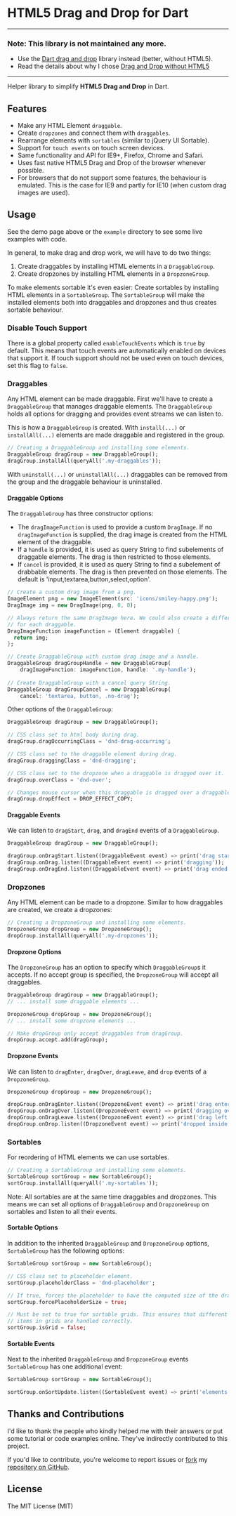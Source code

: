 # HTML5 Drag and Drop for Dart

***

### Note: This library is not maintained any more.

* Use the [Dart drag and drop](http://code.makery.ch/library/dart-drag-and-drop/) library instead (better, without HTML5).
* Read the details about why I chose [Drag and Drop without HTML5](http://code.makery.ch/blog/drag-and-drop-without-html5/)

***




Helper library to simplify **HTML5 Drag and Drop** in Dart.

## Features

* Make any HTML Element `draggable`.
* Create `dropzones` and connect them with `draggables`.
* Rearrange elements with `sortables` (similar to jQuery UI Sortable).
* Support for `touch events` on touch screen devices.
* Same functionality and API for IE9+, Firefox, Chrome and Safari.
* Uses fast native HTML5 Drag and Drop of the browser whenever possible.
* For browsers that do not support some features, the behaviour is emulated.
  This is the case for IE9 and partly for IE10 (when custom drag images are 
  used).


## Usage

See the demo page above or the `example` directory to see some live examples 
with code.

In general, to make drag and drop work, we will have to do two things:

1. Create draggables by installing HTML elements in a `DraggableGroup`.
2. Create dropzones by installing HTML elements in a `DropzoneGroup`.

To make elements sortable it's even easier: Create sortables by installing HTML
elements in a `SortableGroup`. The `SortableGroup` will make the installed 
elements both into draggables and dropzones and thus creates sortable behaviour.


### Disable Touch Support

There is a global property called `enableTouchEvents` which is `true` by 
default. This means that touch events are automatically enabled on devices that 
support it. If touch support should not be used even on touch devices, set this 
flag to `false`. 


### Draggables

Any HTML element can be made draggable. First we'll have to create a 
`DraggableGroup` that manages draggable elements. The `DraggableGroup` holds
all options for dragging and provides event streams we can listen to.

This is how a `DraggableGroup` is created. With `install(...)` or 
`installAll(...)` elements are made draggable and registered in the group.

```dart
// Creating a DraggableGroup and installing some elements.
DraggableGroup dragGroup = new DraggableGroup();
dragGroup.installAll(queryAll('.my-draggables'));
```

With `uninstall(...)` or `uninstallAll(...)` draggables can be removed from 
the group and the draggable behaviour is uninstalled.


#### Draggable Options

The `DraggableGroup` has three constructor options:

* The `dragImageFunction` is used to provide a custom `DragImage`. If no 
  `dragImageFunction` is supplied, the drag image is created from the HTML 
  element of the draggable.
* If a `handle` is provided, it is used as query String to find subelements of 
  draggable elements. The drag is then restricted to those elements.
* If `cancel` is provided, it is used as query String to find a subelement of 
  drabbable elements. The drag is then prevented on those elements.
  The default is 'input,textarea,button,select,option'.

```dart
// Create a custom drag image from a png.
ImageElement png = new ImageElement(src: 'icons/smiley-happy.png');
DragImage img = new DragImage(png, 0, 0);

// Always return the same DragImage here. We could also create a different image 
// for each draggable.
DragImageFunction imageFunction = (Element draggable) {
  return img;
};

// Create DraggableGroup with custom drag image and a handle.
DraggableGroup dragGroupHandle = new DraggableGroup(
    dragImageFunction: imageFunction, handle: '.my-handle');
    
// Create DraggableGroup with a cancel query String.
DraggableGroup dragGroupCancel = new DraggableGroup(
    cancel: 'textarea, button, .no-drag');
```

Other options of the `DraggableGroup`:

```dart
DraggableGroup dragGroup = new DraggableGroup();

// CSS class set to html body during drag.
dragGroup.dragOccurringClass = 'dnd-drag-occurring';

// CSS class set to the draggable element during drag.
dragGroup.draggingClass = 'dnd-dragging';

// CSS class set to the dropzone when a draggable is dragged over it.
dragGroup.overClass = 'dnd-over';

// Changes mouse cursor when this draggable is dragged over a draggable.
dragGroup.dropEffect = DROP_EFFECT_COPY; 
```

#### Draggable Events

We can listen to `dragStart`, `drag`, and `dragEnd` events of a 
`DraggableGroup`.

```dart 
DraggableGroup dragGroup = new DraggableGroup();

dragGroup.onDragStart.listen((DraggableEvent event) => print('drag started'));
dragGroup.onDrag.listen((DraggableEvent event) => print('dragging'));
dragGroup.onDragEnd.listen((DraggableEvent event) => print('drag ended'));
```


### Dropzones

Any HTML element can be made to a dropzone. Similar to how draggables are 
created, we create a dropzones:

```dart
// Creating a DropzoneGroup and installing some elements.
DropzoneGroup dropGroup = new DropzoneGroup();
dropGroup.installAll(queryAll('.my-dropzones'));
```

#### Dropzone Options

The `DropzoneGroup` has an option to specify which `DraggableGroup`s it accepts.
If no accept group is specified, the `DropzoneGroup` will accept all draggables.

```dart
DraggableGroup dragGroup = new DraggableGroup();
// ... install some draggable elements ...

DropzoneGroup dropGroup = new DropzoneGroup();
// ... install some dropzone elements ...

// Make dropGroup only accept draggables from dragGroup.
dropGroup.accept.add(dragGroup);
```

#### Dropzone Events

We can listen to `dragEnter`, `dragOver`, `dragLeave`, and `drop` events of a 
`DropzoneGroup`.

```dart 
DropzoneGroup dropGroup = new DropzoneGroup();

dropGroup.onDragEnter.listen((DropzoneEvent event) => print('drag entered'));
dropGroup.onDragOver.listen((DropzoneEvent event) => print('dragging over'));
dropGroup.onDragLeave.listen((DropzoneEvent event) => print('drag left'));
dropGroup.onDrop.listen((DropzoneEvent event) => print('dropped inside'));
```


### Sortables

For reordering of HTML elements we can use sortables. 

```dart
// Creating a SortableGroup and installing some elements.
SortableGroup sortGroup = new SortableGroup();
sortGroup.installAll(queryAll('.my-sortables'));
```

Note: All sortables are at the same time draggables and dropzones. This means 
we can set all options of `DraggableGroup` and `DropzoneGroup` on sortables and
listen to all their events.


#### Sortable Options

In addition to the inherited `DraggableGroup` and `DropzoneGroup` options, 
`SortableGroup` has the following options:

```dart
SortableGroup sortGroup = new SortableGroup();

// CSS class set to placeholder element. 
sortGroup.placeholderClass = 'dnd-placeholder';

// If true, forces the placeholder to have the computed size of the dragged element.
sortGroup.forcePlaceholderSize = true;

// Must be set to true for sortable grids. This ensures that different sized
// items in grids are handled correctly.
sortGroup.isGrid = false;
```

#### Sortable Events

Next to the inherited `DraggableGroup` and `DropzoneGroup` events 
`SortableGroup` has one additional event:

```dart 
SortableGroup sortGroup = new SortableGroup();

sortGroup.onSortUpdate.listen((SortableEvent event) => print('elements were sorted'));
```


## Thanks and Contributions

I'd like to thank the people who kindly helped me with their answers or put 
some tutorial or code examples online. They've indirectly contributed to this 
project.

If you'd like to contribute, you're welcome to report issues or 
[fork](https://help.github.com/articles/fork-a-repo) my 
[repository on GitHub](https://github.com/marcojakob/dart-html5-dnd).



## License

The MIT License (MIT)